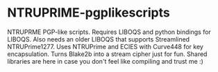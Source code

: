 # NTRUPRIME-pgplikescripts
NTRUPRME PGP-like scripts. Requires LIBOQS and python bindings for LIBOQS. Also needs an older LIBOQS that supports Streamlined NTRUPrime1277. 
Uses NTRUPrime and ECIES with Curve448 for key encapsulation. Turns Blake2b into a stream cipher just for fun. Shared libraries are here in case you don't feel like compiling and trust me :)
